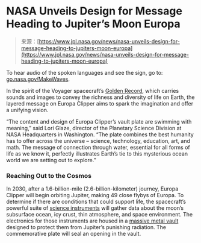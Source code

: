 <!--yml
category: 未分类
date: 2024-05-27 14:44:08
-->

# NASA Unveils Design for Message Heading to Jupiter’s Moon Europa

> 来源：[https://www.jpl.nasa.gov/news/nasa-unveils-design-for-message-heading-to-jupiters-moon-europa](https://www.jpl.nasa.gov/news/nasa-unveils-design-for-message-heading-to-jupiters-moon-europa)

To hear audio of the spoken languages and see the sign, go to: [go.nasa.gov/MakeWaves](https://europa.nasa.gov/spacecraft/vault-plate/).

In the spirit of the Voyager spacecraft’s [Golden Record](https://voyager.jpl.nasa.gov/golden-record/), which carries sounds and images to convey the richness and diversity of life on Earth, the layered message on Europa Clipper aims to spark the imagination and offer a unifying vision.

“The content and design of Europa Clipper’s vault plate are swimming with meaning,” said Lori Glaze, director of the Planetary Science Division at NASA Headquarters in Washington. “The plate combines the best humanity has to offer across the universe – science, technology, education, art, and math. The message of connection through water, essential for all forms of life as we know it, perfectly illustrates Earth’s tie to this mysterious ocean world we are setting out to explore.”

### **Reaching Out to the Cosmos**

In 2030, after a 1.6-billion-mile (2.6-billion-kilometer) journey, Europa Clipper will begin orbiting Jupiter, making 49 close flybys of Europa. To determine if there are conditions that could support life, the spacecraft’s powerful suite of [science instruments](https://europa.nasa.gov/spacecraft/instruments/) will gather data about the moon’s subsurface ocean, icy crust, thin atmosphere, and space environment. The electronics for those instruments are housed in a [massive metal vault](https://www.jpl.nasa.gov/news/how-nasa-is-protecting-europa-clipper-from-space-radiation) designed to protect them from Jupiter’s punishing radiation. The commemorative plate will seal an opening in the vault.